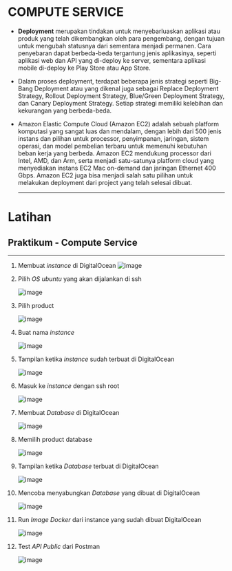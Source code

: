 # COMPUTE SERVICE

- **Deployment** merupakan tindakan untuk menyebarluaskan aplikasi atau produk yang telah dikembangkan oleh para pengembang, dengan tujuan untuk mengubah statusnya dari sementara menjadi permanen. Cara penyebaran dapat berbeda-beda tergantung jenis aplikasinya, seperti aplikasi web dan API yang di-deploy ke server, sementara aplikasi mobile di-deploy ke Play Store atau App Store.

- Dalam proses deployment, terdapat beberapa jenis strategi seperti Big-Bang Deployment atau yang dikenal juga sebagai Replace Deployment Strategy, Rollout Deployment Strategy, Blue/Green Deployment Strategy, dan Canary Deployment Strategy. Setiap strategi memiliki kelebihan dan kekurangan yang berbeda-beda.

- Amazon Elastic Compute Cloud (Amazon EC2) adalah sebuah platform komputasi yang sangat luas dan mendalam, dengan lebih dari 500 jenis instans dan pilihan untuk processor, penyimpanan, jaringan, sistem operasi, dan model pembelian terbaru untuk memenuhi kebutuhan beban kerja yang berbeda. Amazon EC2 mendukung processor dari Intel, AMD, dan Arm, serta menjadi satu-satunya platform cloud yang menyediakan instans EC2 Mac on-demand dan jaringan Ethernet 400 Gbps. Amazon EC2 juga bisa menjadi salah satu pilihan untuk melakukan deployment dari project yang telah selesai dibuat.

  ***

# Latihan

## Praktikum - Compute Service

---

1.  Membuat _instance_ di DigitalOcean
    ![image](./Screenshot/membuat%20droplet.jpg)

2.  Pilih _OS ubuntu_ yang akan dijalankan di ssh

    ![image](./Screenshot/Memilih%20OS%20ubuntu%20yang%20nanti%20di%20jalankan%20di%20ssh.jpg)

3.  Pilih product

    ![image](./ScreenShot/Memilih%20Harga%20yang%20paling%20murah.jpg)

4.  Buat nama _instance_

    ![image](./Screenshot/Membuat%20nama%20instance.jpg)

5.  Tampilan ketika _instance_ sudah terbuat di DigitalOcean

    ![image](./ScreenShot/Tampilan%20ketika%20instance%20nya%20terbuat.jpg)

6.  Masuk ke _instance_ dengan ssh root

    ![image](./ScreenShot/masuk%20instance%20dengan%20shh%20root.jpg)

7.  Membuat _Database_ di DigitalOcean

    ![image](./ScreenShot/Membuat%20Database%20di%20DigitalOcean.jpg)

8.  Memilih product database

    ![image](./ScreenShot/Memilih%20harga%20yang%20murah%20database.jpg)

9.  Tampilan ketika _Database_ terbuat di DigitalOcean

    ![image](./ScreenShot/Tampilan%20ketika%20database%20nya%20terbuat.jpg)

10. Mencoba menyabungkan _Database_ yang dibuat di DigitalOcean

    ![image](./ScreenShot/Berhasil%20konek%20ke%20database%20DigitalOcean.jpg)

11. Run _Image Docker_ dari instance yang sudah dibuat DigitalOcean

    ![image](./ScreenShot/docker%20run%20di%20droplet.JPG)

12. Test _API Public_ dari Postman

    ![image](./ScreenShot/testing%20API.JPG)
